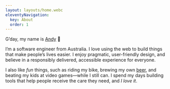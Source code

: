 ```yaml
---
layout: layouts/home.webc
eleventyNavigation:
  key: About
  order: 1
---
```


G’day, my name is [Andy](/) <span role="img" aria-label="waving hand">👋</span>

I’m a software engineer from Australia. I love using the web to build things that make people’s lives easier. I enjoy pragmatic, user-friendly design, and believe in a responsibly delivered, accessible experience for everyone.

I also like _fun_ things, such as riding my bike, brewing my own [beer](/beer/brew-log/), and beating my kids at video games—while I still can. I spend my days building tools that help people receive the care they need, and _I love it_.
